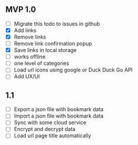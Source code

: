 ## MVP 1.0

- [ ] Migrate this todo to issues in github
- [x] Add links
- [x] Remove links
- [ ] Remove link confirmation popup
- [x] Save links in local storage
- [ ] works offline
- [ ] one level of categories
- [ ] Load url icons using google or Duck Duck Go API
- [ ] Add UX/UI

## 1.1

- [ ] Export a json file with bookmark data
- [ ] Import a json file with bookmark data
- [ ] Sync with some cloud service
- [ ] Encrypt and decrypt data
- [ ] Load url page title automatically
